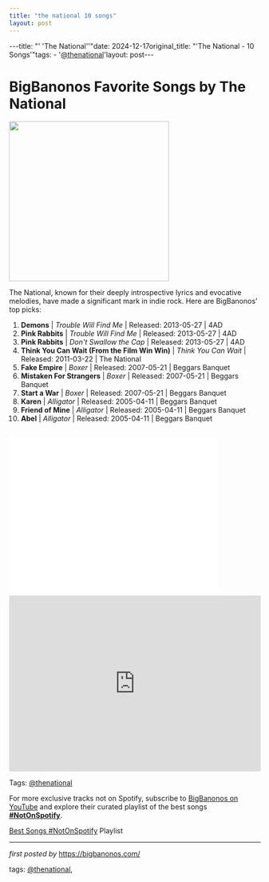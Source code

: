 ```yaml
---
title: "the national 10 songs"
layout: post
---
```

---title: "' 'The National''"date: 2024-12-17original_title: "'The National - 10 Songs'"tags:  - '[@thenational](/tags/thenational/)'layout: post---<h1>BigBanonos Favorite Songs by The National</h1><div class="separator"><a href="https://images.sk-static.com/images/media/profile_images/artists/405285/huge_avatar" ><img alt="" border="0" width="320" data-original-height="300" data-original-width="300" src="https://images.sk-static.com/images/media/profile_images/artists/405285/huge_avatar"/></a></div><p>The National, known for their deeply introspective lyrics and evocative melodies, have made a significant mark in indie rock. Here are BigBanonos' top picks:</p> <ol> <li><strong>Demons</strong> | <em>Trouble Will Find Me</em> | Released: 2013-05-27 | 4AD</li> <li><strong>Pink Rabbits</strong> | <em>Trouble Will Find Me</em> | Released: 2013-05-27 | 4AD</li> <li><strong>Pink Rabbits</strong> | <em>Don't Swallow the Cap</em> | Released: 2013-05-27 | 4AD</li> <li><strong>Think You Can Wait (From the Film Win Win)</strong> | <em>Think You Can Wait</em> | Released: 2011-03-22 | The National</li> <li><strong>Fake Empire</strong> | <em>Boxer</em> | Released: 2007-05-21 | Beggars Banquet</li> <li><strong>Mistaken For Strangers</strong> | <em>Boxer</em> | Released: 2007-05-21 | Beggars Banquet</li> <li><strong>Start a War</strong> | <em>Boxer</em> | Released: 2007-05-21 | Beggars Banquet</li> <li><strong>Karen</strong> | <em>Alligator</em> | Released: 2005-04-11 | Beggars Banquet</li> <li><strong>Friend of Mine</strong> | <em>Alligator</em> | Released: 2005-04-11 | Beggars Banquet</li> <li><strong>Abel</strong> | <em>Alligator</em> | Released: 2005-04-11 | Beggars Banquet</li></ol><br /><iframe allowfullscreen="" frameborder="0" height="315" src="//www.youtube.com/embed/yIWmRbHDhGw" width="420"></iframe><div> <iframe allow="autoplay; clipboard-write; encrypted-media; fullscreen; picture-in-picture" allowfullscreen="" frameborder="0" height="352" loading="lazy" src="https://open.spotify.com/embed/playlist/4yhfDhSdNOTG5de8Y9Sx4r?utm_source=generator" width="100%"></iframe></div><p>Tags: [@thenational](/tags/thenational/)</p><!--Subscribe and Playlist Links--><div>    <p>For more exclusive tracks not on Spotify, subscribe to <a href="https://www.youtube.com/[@BigBanonos](/tags/BigBanonos/)" target="_blank">BigBanonos on YouTube</a> and explore their curated playlist of the best songs <strong>[#NotOnSpotify](/tags/NotOnSpotify/)</strong>.</p>    <p><a href="https://www.youtube.com/playlist?list=PLtuNtuTatqI0kFahUCbtbfenC_ET5O_tr" target="_blank">Best Songs [#NotOnSpotify](/tags/NotOnSpotify/) Playlist<br /></a></p></div><hr /><p><em>first posted by</em> <a href="https://bigbanonos.com/" rel="noopener" target="_new">https://bigbanonos.com/</a></p><p>tags: [@thenational](/tags/thenational/),</p>